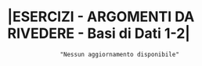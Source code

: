 # |ESERCIZI - ARGOMENTI DA RIVEDERE - Basi di Dati 1-2|


                   "Nessun aggiornamento disponibile"